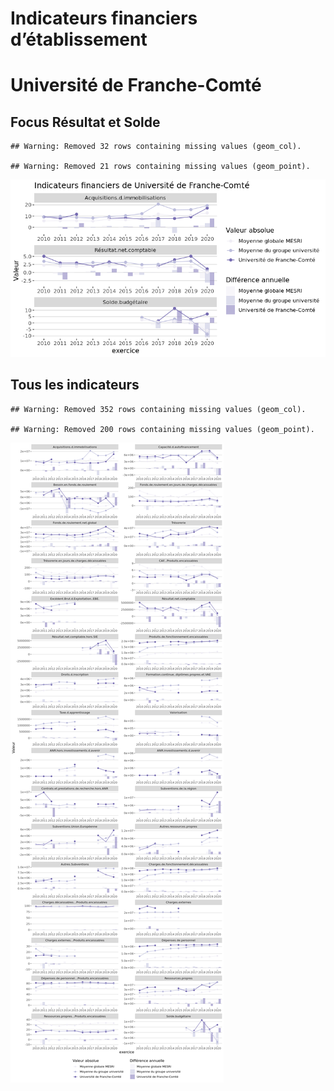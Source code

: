Indicateurs financiers d’établissement
================

# Université de Franche-Comté

## Focus Résultat et Solde

    ## Warning: Removed 32 rows containing missing values (geom_col).

    ## Warning: Removed 21 rows containing missing values (geom_point).

![](université_de_franche_comté_files/figure-gfm/etab.focus-1.png)<!-- -->

## Tous les indicateurs

    ## Warning: Removed 352 rows containing missing values (geom_col).

    ## Warning: Removed 200 rows containing missing values (geom_point).

![](université_de_franche_comté_files/figure-gfm/etab-1.png)<!-- -->
